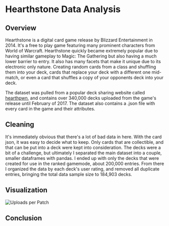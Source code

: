 # Hearthstone Data Analysis

## **Overview**
Hearthstone is a digital card game release by Blizzard Entertainment in 2014. It's a free to play game featuring many prominent characters from World of Warcraft. Hearthstone quickly became extremely popular due to having similar gameplay to Magic: The Gathering but also having a much lower barrier to entry. It also has many facets that make it unique due to its electronic only nature. Creating random cards from a class and shuffling them into your deck, cards that replace your deck with a different one mid-match, or even a card that shuffles a copy of your opponents deck into your deck.

The dataset was pulled from a popular deck sharing website called [hearthpwn](https://www.hearthpwn.com), and contains over 340,000 decks uploaded from the game's release until February of 2017. The dataset also contains a .json file with every card in the game and their attributes.

## **Cleaning**
It's immediately obvious that there's a lot of bad data in here. With the card json, it was easy to decide what to keep. Only cards that are collectible, and that can be put into a deck were kept into consideration. The decks were a bit of a challenge, but ultimately I separated the main dataset into a couple, smaller dataframes with pandas. I ended up with only the decks that were created for use in the ranked gamemode, about 200,000 entries. From there I organized the data by each deck's user rating, and removed all duplicate entries, bringing the total data sample size to 184,903 decks.
## **Visualization**
![Uploads per Patch][patch_uploads]

[patch_uploads]: https://github.com/NJacobsohn/Hearthstone-Data-Analysis/blob/master/img/deck_uploads_per_patch.png
## **Conclusion**